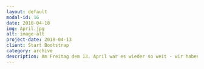 ```yaml
---
layout: default
modal-id: 16
date: 2018-04-18
img: April.jpg
alt: image-alt
project-date: 2018-04-13
client: Start Bootstrap
category: archive
description: Am Freitag dem 13. April war es wieder so weit - wir haben uns zum Ab in die Urne getroffen. Unter dem Motto eines etwas anderen aktiven Spieleabends wurde die Wikinger-Schach Saison eröffnet und hinterher gemeinsam mit leckeren Dingen von der Pizzeria entspannt. Ein richtig toller Abend! (abergläubisch sind wir eh nicht ;) )
---
```

